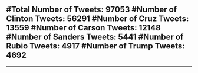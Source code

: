 #Total Number of Tweets: 97053 
#Number of Clinton Tweets: 56291
#Number of Cruz Tweets: 13559
#Number of Carson Tweets: 12148
#Number of Sanders Tweets: 5441
#Number of Rubio Tweets: 4917
#Number of Trump Tweets: 4692
---
---

